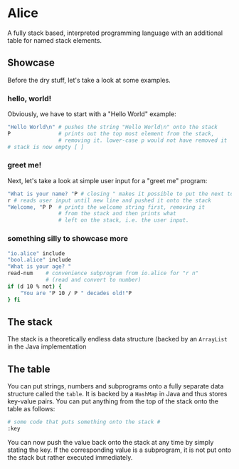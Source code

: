# Alice
A fully stack based, interpreted programming language with an additional table for named stack elements.

## Showcase
Before the dry stuff, let's take a look at some examples.

### hello, world!
Obviously, we have to start with a "Hello World" example:
```bash
"Hello World\n" # pushes the string "Hello World\n" onto the stack
P               # prints out the top most element from the stack,
                # removing it. lower-case p would not have removed it
# stack is now empty [ ]
```
### greet me!
Next, let's take a look at simple user input for a "greet me" program:
```bash
"What is your name? "P # closing " makes it possible to put the next token without white spaces
r # reads user input until new line and pushed it onto the stack
"Welcome, "P P  # prints the welcome string first, removing it
                # from the stack and then prints what
                # left on the stack, i.e. the user input.
```
### something silly to showcase more
```bash
"io.alice" include
"bool.alice" include
"What is your age? "
read-num    # convenience subprogram from io.alice for "r n"
            # (read and convert to number)
if (d 10 % not) {
    "You are "P 10 / P " decades old!"P
} fi
```

## The stack
The stack is a theoretically endless data structure (backed by an `ArrayList` in the Java implementation

## The table
You can put strings, numbers and subprograms onto a fully separate data structure called the `table`.
It is backed by a `HashMap` in Java and thus stores key-value pairs. You can put anything from the top
of the stack onto the table as follows:
```bash
# some code that puts something onto the stack #
:key
```
You can now push the value back onto the stack at any time by simply stating the key. If the corresponding value
is a subprogram, it is not put onto the stack but rather executed immediately.
